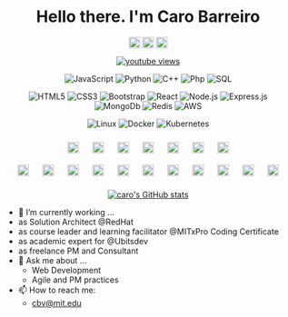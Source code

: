 <div align="center">
  
# Hello there. I'm Caro Barreiro
  
<a href="https://github.com/carobarreirov" target="_blank"><img align="center" src="https://cdn.jsdelivr.net/npm/simple-icons@3.0.1/icons/github.svg" alt="caro barreiro" height="20" width="20" /></a>
<a href="https://twitter.com/carobarreirov" target="_blank"><img align="center" src="https://cdn.jsdelivr.net/npm/simple-icons@3.0.1/icons/twitter.svg" alt="caro barreiro" height="20" width="20" /></a>
<a href="https://www.linkedin.com/in/carobarreirov/" target="_blank"><img align="center" src="https://cdn.jsdelivr.net/npm/simple-icons@3.0.1/icons/linkedin.svg" alt="caro barreiro" height="20" width="20" /></a>

<a href="https://www.youtube.com/channel/[YOUR CHANNEL ID]">
 <img alt="youtube views" src="https://github-readme-youtube-stats.herokuapp.com/views/index.php?id=UCLJBY8bPwK2NFv_Fykv-Bpg/"/>
</a>

![JavaScript](https://img.shields.io/badge/-JavaScript-000?&logo=JavaScript&logoColor=FAF4F8&color=BF656A)
![Python](https://img.shields.io/badge/-Python-000?&logo=Python&logoColor=FAF4F8&color=BF656A)
![C++](https://img.shields.io/badge/-C++-000?&logo=c%2b%2b&logoColor=FAF4F8&color=BF656A)
![Php](https://img.shields.io/badge/-php-000?&logo=php&logoColor=FAF4F8&color=BF656A)
![SQL](https://img.shields.io/badge/-SQL-000?&logo=MySQL&logoColor=FAF4F8&color=BF656A)

![HTML5](https://img.shields.io/badge/-html5-000?&logo=html5&logoColor=DB979F)
![CSS3](https://img.shields.io/badge/-css3-000?&logo=css3&logoColor=DB979F) 
![Bootstrap](https://img.shields.io/badge/-Bootstrap-000?&logo=Bootstrap&logoColor=DB979F)
![React](https://img.shields.io/badge/-React-000?&logo=React&logoColor=DB979F)
![Node.js](https://img.shields.io/badge/-Node.js-000?&logo=node.js&logoColor=DB979F)
![Express.js](https://img.shields.io/badge/-Express.js-000?&logo=Express&logoColor=DB979F)
![MongoDb](https://img.shields.io/badge/-Mongodb-000?&logo=Mongodb&logoColor=DB979F)
![Redis](https://img.shields.io/badge/-Redis-000?&logo=Redis&logoColor=DB979F)
![AWS](https://img.shields.io/badge/-AWS-000?&logo=Amazon-AWS&logoColor=DB979F)
  
![Linux](https://img.shields.io/badge/-Linux-000?&logo=Linux&logoColor=DB979F)
![Docker](https://img.shields.io/badge/-Docker-000?&logo=Docker&logoColor=DB979F)
![Kubernetes](https://img.shields.io/badge/-Kubernetes-000?&logo=Kubernetes&logoColor=DB979F)
  
<div align="center">
<img style="margin: 10px" src="https://profilinator.rishav.dev/skills-assets/photoshop-plain.svg" alt="Photoshop" height="20" />  
<img style="margin: 10px" src="https://profilinator.rishav.dev/skills-assets/adobe_illustrator-icon.svg" alt="Illustrator" height="20" />  
<img style="margin: 10px" src="https://profilinator.rishav.dev/skills-assets/adobeindesign.svg" alt="Adobe InDesign" height="20" />  
<img style="margin: 10px" src="https://profilinator.rishav.dev/skills-assets/adobepremierepro.png" alt="Premiere Pro" height="20" />
<img style="margin: 10px" src="https://profilinator.rishav.dev/skills-assets/adobexd.png" alt="Adobe XD" height="20" />
<img style="margin: 10px" src="https://profilinator.rishav.dev/skills-assets/aftereffects.png" alt="After Effects" height="20" />  
<img style="margin: 10px" src="https://profilinator.rishav.dev/skills-assets/lightroom.png" alt="Lightroom" height="20" />  
  </br>
<img style="margin: 10px" src="https://profilinator.rishav.dev/skills-assets/graphql.png" alt="GraphQL" height="20" />  
<img style="margin: 10px" src="https://profilinator.rishav.dev/skills-assets/ansible.png" alt="Ansible" height="20" />  
<img style="margin: 10px" src="https://profilinator.rishav.dev/skills-assets/powerbi.png" alt="Power Bi" height="20" />  
<img style="margin: 10px" src="https://profilinator.rishav.dev/skills-assets/unity.png" alt="Unity" height="20" />  
<img style="margin: 10px" src="https://profilinator.rishav.dev/skills-assets/linux-original.svg" alt="Linux" height="20" />  
<img style="margin: 10px" src="https://profilinator.rishav.dev/skills-assets/microsoft_azure-icon.svg" alt="Azure" height="20" />  
<img style="margin: 10px" src="https://profilinator.rishav.dev/skills-assets/laravel-plain-wordmark.svg" alt="Laravel" height="20" />  
<img style="margin: 10px" src="https://profilinator.rishav.dev/skills-assets/mysql-original-wordmark.svg" alt="MySQL" height="20" />  
<img style="margin: 10px" src="https://profilinator.rishav.dev/skills-assets/git-scm-icon.svg" alt="Git" height="20" />  
<img style="margin: 10px" src="https://profilinator.rishav.dev/skills-assets/firebase.png" alt="Firebase" height="20" />  
<img style="margin: 10px" src="https://profilinator.rishav.dev/skills-assets/latex.png" alt="Latex" height="20" />  
</div>
  
[![caro's GitHub stats](https://github-readme-stats.vercel.app/api?username=carobarreirov&hide=stars&count_private=true&show_icons=true&include_all_commits=true&theme=graywhite&title_color=DB979F&icon_color=CF6168)](https://github.com/carobarreirov/github-readme-stats)
  
 </div>
 
 - 🔭 I’m currently working ...
  - as Solution Architect @RedHat
  - as course leader and learning facilitator @MITxPro Coding Certificate
  - as academic expert for @Ubitsdev
  - as freelance PM and Consultant
- 💬 Ask me about ...
  - Web Development
  - Agile and PM practices
- 📫 How to reach me: 
  - cbv@mit.edu
